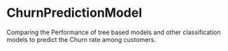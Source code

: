 # ChurnPredictionModel
Comparing the Performance of tree based models and other classification models to predict the Churn rate among customers.
